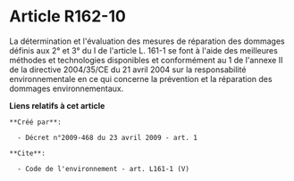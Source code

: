 # Article R162-10

La détermination et l'évaluation des mesures de réparation des dommages définis aux 2° et 3° du I de l'article L. 161-1 se
font à l'aide des meilleures méthodes et technologies disponibles et conformément au 1 de l'annexe II de la directive
2004/35/CE du 21 avril 2004 sur la responsabilité environnementale en ce qui concerne la prévention et la réparation des
dommages environnementaux.

**Liens relatifs à cet article**

	**Créé par**:

	  - Décret n°2009-468 du 23 avril 2009 - art. 1

	**Cite**:

	  - Code de l'environnement - art. L161-1 (V)
